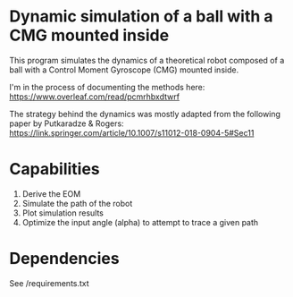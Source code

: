 # Dynamic simulation of a ball with a CMG mounted inside
This program simulates the dynamics of a theoretical robot composed of a ball with a Control Moment Gyroscope (CMG) mounted inside.

I'm in the process of documenting the methods here: https://www.overleaf.com/read/pcmrhbxdtwrf

The strategy behind the dynamics was mostly adapted from the following paper by Putkaradze & Rogers:
https://link.springer.com/article/10.1007/s11012-018-0904-5#Sec11

# Capabilities
1. Derive the EOM
2. Simulate the path of the robot
3. Plot simulation results
4. Optimize the input angle (alpha) to attempt to trace a given path

# Dependencies
See /requirements.txt


